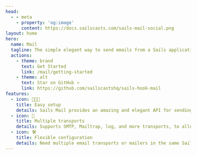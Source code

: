 ```yaml
---
head:
  - - meta
    - property: 'og:image'
      content: https://docs.sailscasts.com/sails-mail-social.png
layout: home
hero:
  name: Mail
  tagline: The simple elegant way to send emails from a Sails applications.
  actions:
    - theme: brand
      text: Get Started
      link: /mail/getting-started
    - theme: alt
      text: Star on GitHub ⭐️
      link: https://github.com/sailscastshq/sails-hook-mail
features:
  - icon: 👨🏾‍💻
    title: Easy setup
    details: Sails Mail provides an amazing and elegant API for sending emails.
  - icon: 🚚
    title: Multiple transports
    details: Supports SMTP, Mailtrap, log, and more transports, to allow you use your favorite email service without any stress.
  - icon: 🛠️
    title: Flexible configuration
    details: Need multiple email transports or mailers in the same Sails project? Mail make that a breeze to do.
---
```

